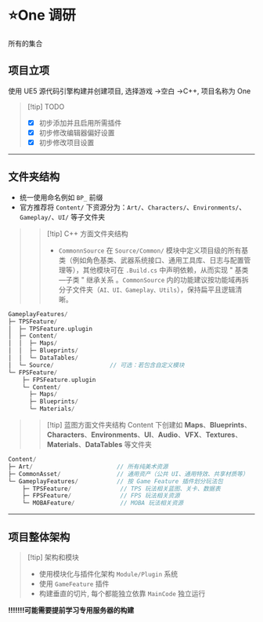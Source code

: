# ⭐One 调研

所有的集合

## 项目立项

使用 UE5 源代码引擎构建并创建项目, 选择游戏 ->空白 ->C++, 项目名称为 One

> [!tip] TODO
> - [x] 初步添加并且启用所需插件
> - [x] 初步修改编辑器偏好设置
> - [x] 初步修改项目设置

---

## 文件夹结构

- 统一使用命名例如 `BP_` 前缀
- 官方推荐将 `Content/` 下资源分为：`Art/`、`Characters/`、`Environments/`、`Gameplay/`、`UI/` 等子文件夹

> > [!tip] C++ 方面文件夹结构
> > - `CommonnSource` 在 `Source/Common/` 模块中定义项目级的所有基类（例如角色基类、武器系统接口、通用工具库、日志与配置管理等），其他模块可在 `.Build.cs` 中声明依赖，从而实现 " 基类—子类 " 继承关系 。`CommonSource` 内的功能建议按功能域再拆分子文件夹（`AI、UI、Gameplay、Utils`），保持扁平且逻辑清晰。

```c++
GameplayFeatures/
├─ TPSFeature/
│  ├─ TPSFeature.uplugin
│  ├─ Content/
│  │  ├─ Maps/
│  │  ├─ Blueprints/
│  │  └─ DataTables/
│  └─ Source/                // 可选：若包含自定义模块
└─ FPSFeature/
    ├─ FPSFeature.uplugin
    └─ Content/
      ├─ Maps/
      ├─ Blueprints/
      └─ Materials/
```

> > [!tip] 蓝图方面文件夹结构
> > Content 下创建如 **Maps**、**Blueprints**、**Characters**、**Environments**、**UI**、**Audio**、**VFX**、**Textures**、**Materials**、**DataTables** 等文件夹

```c++
Content/
├─ Art/                        // 所有纯美术资源
├─ CommonAsset/                // 通用资产（公共 UI、通用特效、共享材质等）
└─ GameplayFeatures/           // 按 Game Feature 插件划分玩法包
    ├─ TPSFeature/              // TPS 玩法相关蓝图、关卡、数据表
    ├─ FPSFeature/              // FPS 玩法相关资源
    └─ MOBAFeature/             // MOBA 玩法相关资源

```

---

## 项目整体架构

> [!tip] 架构和模块
> - 使用模块化与插件化架构 `Module/Plugin` 系统
> - 使用 `GameFeature` 插件
> - 构建垂直的切片, 每个都能独立依靠 `MainCode` 独立运行

**!!!!!!!可能需要提前学习专用服务器的构建**
